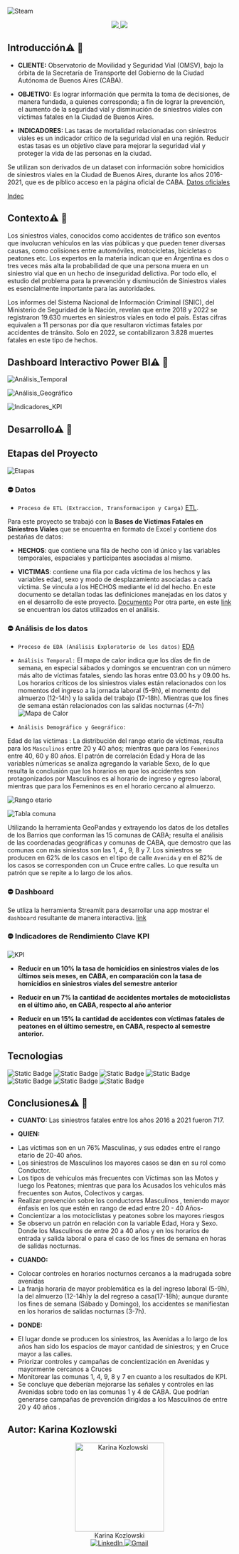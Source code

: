 ![Steam](/6_Assets/Banner.jpg)
<div>
    <div align='center'>
    <a href="https://datasiniestrosviales.streamlit.app/" target="_blank" target="_blank">
          <img  src="https://github.com/karinakozlowski/Data_Siniestros_Viales/blob/main/6_Assets/BotonAPP.png"/>
       </a>
   <a href="https://datasiniestrosviales.streamlit.app/">
          <img  src="https://github.com/karinakozlowski/Data_Siniestros_Viales/blob/main/6_Assets/Boton01.png"/>
      </a>
      </div>
</div>



## **Introducción**⚠️ 🚧

- **CLIENTE:** Observatorio de Movilidad y Seguridad Vial (OMSV), bajo la órbita de la Secretaría de Transporte del Gobierno de la Ciudad Autónoma de Buenos Aires (CABA).

- **OBJETIVO:** Es lograr información que permita la toma de decisiones, de manera fundada, a quienes corresponda; a fin de lograr la prevención, el aumento de la seguridad vial y disminución de siniestros viales con víctimas fatales en la Ciudad de Buenos Aires. 

- **INDICADORES:** Las tasas de mortalidad relacionadas con siniestros viales es un indicador crítico de la seguridad vial en una región. Reducir estas tasas es un objetivo clave para mejorar la seguridad vial y proteger la vida de las personas en la ciudad.

Se utilizan son derivados de un dataset con información sobre homicidios de siniestros viales en la Ciudad de Buenos Aires, durante los años 2016-2021, que es de píblico acceso en la página oficial de CABA. [Datos oficiales](https://data.buenosaires.gob.ar/dataset/victimas-siniestros-viales)


[Indec](https://www.indec.gob.ar/ftp/cuadros/poblacion/cnphv2022_resultados_provisionales.pdf)



## **Contexto**⚠️ 🚧


Los siniestros viales, conocidos como accidentes de tráfico son eventos que involucran vehículos en las vías públicas y que pueden tener diversas causas, como colisiones entre automóviles, motocicletas, bicicletas o peatones etc.  Los expertos en la materia indican que en Argentina es dos o tres veces más alta la probabilidad de que una persona muera en un siniestro vial que en un hecho de inseguridad delictiva. Por todo ello, el estudio del problema para la prevención y disminución de Siniestros viales es esencialmente importante para las autoridades.

Los informes del Sistema Nacional de Información Criminal (SNIC), del Ministerio de Seguridad de la Nación, revelan que entre 2018 y 2022 se registraron 19.630 muertes en siniestros viales en todo el país. Estas cifras equivalen a 11 personas por día que resultaron víctimas fatales por accidentes de tránsito. Solo en 2022, se contabilizaron 3.828 muertes fatales en este tipo de hechos.


## **Dashboard Interactivo Power BI**⚠️ 🚧

![Análisis_Temporal](6_Assets/Dashboard_1.jpg)


 

![Análisis_Geográfico](6_Assets/Dashboard_2.jpg)


 
![Indicadores_KPI](6_Assets/Dashboard_3.jpg)




## **Desarrollo**⚠️ 🚧

## Etapas del Proyecto <br />
![Etapas](6_Assets/BannerPasos.jpg)  


### ⛔ Datos

+ `Proceso de ETL (Extraccion, Transformacipon y Carga)` [ETL](2A_ETL/ETL.ipynb).

Para este proyecto se trabajó con la **Bases de Víctimas Fatales en Siniestros Viales** que se encuentra en formato de Excel y contiene dos pestañas de datos:

 * **HECHOS**: que contiene una fila de hecho con id único y las variables temporales, espaciales y participantes asociadas al mismo.

 * **VICTIMAS**: contiene una fila por cada víctima de los hechos y las variables edad, sexo y modo de desplazamiento asociadas a cada víctima. Se vincula a los HECHOS mediante el id del hecho. En este documento se detallan todas las definiciones manejadas en los datos y en el desarrollo de este proyecto. [Documento](6_Assets/NOTAS_HOMICIDIOS_SINIESTRO_VIAL.pdf)
Por otra parte, en este [link](https://data.buenosaires.gob.ar/dataset/victimas-siniestros-viales) se encuentran los datos utilizados en el análisis.


### ⛔ Análisis de los datos

+ `Proceso de EDA (Análisis Exploratorio de los datos)` [EDA](2B_EDA/EDA.ipynb)
  
+ `Análisis Temporal:` 
El mapa de calor indica que los días de fin de semana, en especial sábados y domingos se encuentran con un número más alto de víctimas fatales, siendo las horas entre 03.00 hs y 09.00 hs.
Los horarios críticos de los siniestros viales están relacionados con los momentos del ingreso a la jornada laboral (5-9h), el momento del almuerzo (12-14h) y la salida del trabajo (17-18h). Mientras que los fines de semana están relacionados con las salidas nocturnas (4-7h)
![Mapa de Calor](6_Assets/Correlacion.jpg)


+ `Análisis Demográfico y Geográfico:`

Edad de las víctimas : La distribución del rango etario de víctimas, resulta para los `Masculinos` entre 20 y 40 años; mientras que para los `Femeninos` entre 40, 60 y 80 años. El patrón de correlación Edad y Hora de las variables númericas se analiza agregando la variable Sexo, de lo que resulta la conclusión que los horarios en que los accidentes son protagonizados por Masculinos es al horario de ingreso y egreso laboral, mientras que para los Femeninos es en el horario cercano al almuerzo.

![Rango etario](6_Assets/Relacion.jpg)


![Tabla comuna](/6_Assets/Comunas.jpg)

Utilizando la herramienta GeoPandas y extrayendo los datos de los detalles de los Barrios que conforman las 15 comunas de CABA; resulta el análisis de las coordenadas geográficas y comunas de CABA, que demostro que las comunas con más siniestos son las 1, 4 , 9, 8 y 7.
Los siniestros se producen en 62% de los casos en el tipo de calle `Avenida` y en el 82% de los casos se corresponden con un Cruce entre calles. Lo que resulta un patrón que se repite a lo largo de los años.


### ⛔ Dashboard 

Se utliza la herramienta Streamlit para desarrollar una app mostrar el `dashboard` resultante de manera interactiva. [link](https://datasiniestrosviales.streamlit.app/)


### ⛔ Indicadores de Rendimiento Clave KPI

![KPI](6_Assets/KPI2.jpg)


+ **Reducir en un 10% la tasa de homicidios en siniestros viales de los últimos seis meses, en CABA, en comparación con la tasa de homicidios en siniestros viales del semestre anterior**

+ **Reducir en un 7% la cantidad de accidentes mortales de motociclistas en el último año, en CABA, respecto al año anterior**

+  **Reducir en un 15% la cantidad de accidentes con víctimas fatales de peatones en el último semestre, en CABA, respecto al semestre anterior.**


## **Tecnologias**

![Static Badge](https://img.shields.io/badge/PowerBI-gray?style=flat&logo=powerbi)
![Static Badge](https://img.shields.io/badge/Python-gray?style=flat&logo=python)
![Static Badge](https://img.shields.io/badge/-Pandas-gray?style=flat&logo=pandas)
![Static Badge](https://img.shields.io/badge/-Matplotlib-gray?style=flat&logo=matplotlib)
![Static Badge](https://img.shields.io/badge/-Seaborn-gray?style=flat&logo=seaborn)
![Static Badge](https://img.shields.io/badge/-Jupyter_Notebook-gray?style=flat&logo=jupyter)
![Static Badge](https://img.shields.io/badge/Visual_Studio_Code-gray?style=flat&logo=visual%20studio%20code&logoColor=white)

## **Conclusiones**⚠️ 🚧

+ **CUANTO:**
Las siniestros fatales entre los años 2016 a 2021 fueron 717.

+ **QUIEN:**
- Las víctimas son en un 76% Masculinas, y sus edades entre el rango etario de 20-40 años.
- Los siniestros de Masculinos los mayores casos se dan en su rol como Conductor.
- Los tipos de vehículos más frecuentes con Víctimas son las Motos y luego los Peatones; mientras que para los Acusados los vehículos más frecuentes son Autos, Colectivos y cargas.
- Realizar prevención sobre los conductores Masculinos , teniendo mayor énfasis en los que estén en rango de edad entre 20 - 40 Años- 
- Concientizar a los motociclistas y peatones sobre los mayores riesgos 
- Se observo un patrón en relación con la variable Edad, Hora y Sexo. Donde los Masculinos de entre 20 a 40 años y en los horarios de entrada y salida laboral o para el caso de los fines de semana en horas de salidas nocturnas.
  
+ **CUANDO:**
- Colocar controles en horarios nocturnos cercanos a la madrugada sobre avenidas
- La franja horaria de mayor problemática es la del ingreso laboral (5-9h), la del almuerzo (12-14h)y la del regreso a casa(17-18h); aunque durante los fines de semana (Sábado y Domingo), los accidentes se manifiestan en los horarios de salidas nocturnas (3-7h).
  
+ **DONDE:**
- El lugar donde se producen los siniestros, las Avenidas a lo largo de los años han sido los espacios de mayor cantidad de siniestros; y en Cruce mayor a las calles. 
- Priorizar controles y campañas de concientización en Avenidas y mayormente cercanos a Cruces
- Monitorear las comunas 1, 4, 9, 8 y 7 en cuanto a los resultados de KPI.
- Se concluye que deberían mejorarse las señales y controles en las Avenidas sobre todo en las comunas 1 y 4 de CABA. Que podrían generarse campañas de prevención dirigidas a los Masculinos de entre 20 y 40 años .


## Autor:  Karina Kozlowski <br />


<div align="center">
  <a href="https://www.linkedin.com/in/karina-kozlowski-625535217/" target="_blank">
    <img src="https://avatars.githubusercontent.com/u/838109" width="200" alt="Karina Kozlowski">
  </a>
  <br>
  Karina Kozlowski 
  <br>
  <a href="https://www.linkedin.com/in/karina-kozlowski-625535217/" target="_blank">
    <img src="https://img.shields.io/badge/linkedin%20-%230077B5.svg?&style=for-the-badge&logo=linkedin&logoColor=white" alt="LinkedIn">
  </a>
  <a href='mailto:kozlowskikarina@gmail.com'>
    <img src="https://img.shields.io/badge/Gmail-D14836?style=for-the-badge&logo=gmail&logoColor=white" alt="Gmail"/>
  </a>
</div>
